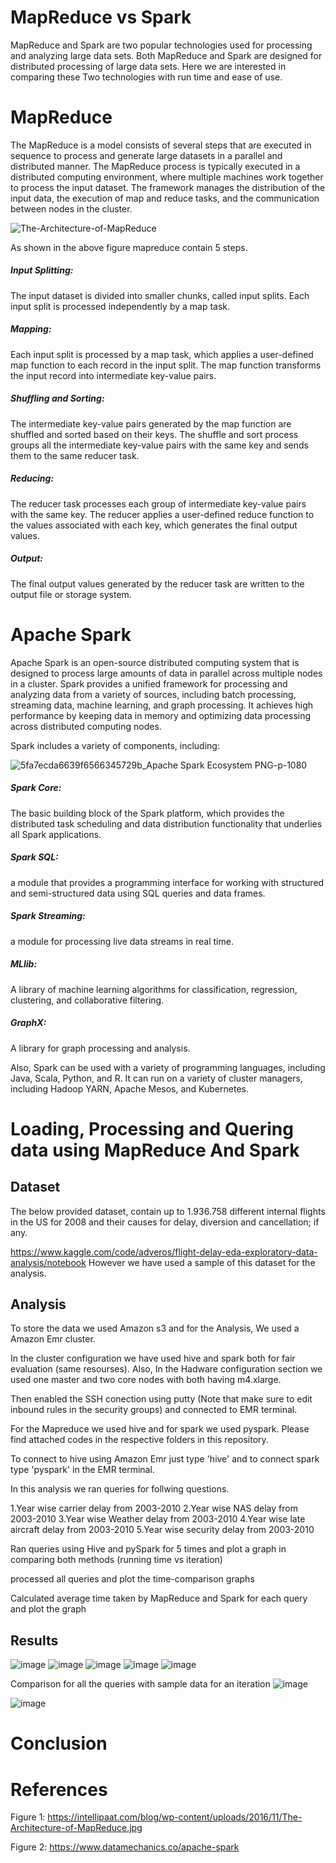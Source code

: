 # MapReduce vs Spark
MapReduce and Spark are two popular technologies used for processing and analyzing large data sets. Both MapReduce and Spark are designed for distributed processing of large data sets. Here we are interested in comparing these Two technologies with run time and ease of use.

# MapReduce
The MapReduce is a model consists of several steps that are executed in sequence to process and generate large datasets in a parallel and distributed manner.
The MapReduce process is typically executed in a distributed computing environment, where multiple machines work together to process the input dataset. The framework manages the distribution of the input data, the execution of map and reduce tasks, and the communication between nodes in the cluster.

![The-Architecture-of-MapReduce](https://user-images.githubusercontent.com/63199917/224222081-47e41ca4-cccd-495b-8562-a198fa1475b1.jpg)

As shown in the above figure mapreduce contain 5 steps.

##### Input Splitting: 
The input dataset is divided into smaller chunks, called input splits. Each input split is processed independently by a map task.

##### Mapping: 
Each input split is processed by a map task, which applies a user-defined map function to each record in the input split. The map function transforms the input record into intermediate key-value pairs.

##### Shuffling and Sorting: 
The intermediate key-value pairs generated by the map function are shuffled and sorted based on their keys. The shuffle and sort process groups all the intermediate key-value pairs with the same key and sends them to the same reducer task.

##### Reducing: 
The reducer task processes each group of intermediate key-value pairs with the same key. The reducer applies a user-defined reduce function to the values associated with each key, which generates the final output values.

##### Output: 
The final output values generated by the reducer task are written to the output file or storage system.

# Apache Spark 
Apache Spark is an open-source distributed computing system that is designed to process large amounts of data in parallel across multiple nodes in a cluster. 
Spark provides a unified framework for processing and analyzing data from a variety of sources, including batch processing, streaming data, machine learning, and graph processing. It achieves high performance by keeping data in memory and optimizing data processing across distributed computing nodes.

Spark includes a variety of components, including:

![5fa7ecda6639f6566345729b_Apache Spark Ecosystem PNG-p-1080](https://user-images.githubusercontent.com/63199917/224227452-f256e191-9f04-49e1-9dad-94c1628ea1dd.png)

##### Spark Core: 
The basic building block of the Spark platform, which provides the distributed task scheduling and data distribution functionality that underlies all Spark applications.

##### Spark SQL: 
a module that provides a programming interface for working with structured and semi-structured data using SQL queries and data frames.

##### Spark Streaming: 
a module for processing live data streams in real time.

##### MLlib: 
A library of machine learning algorithms for classification, regression, clustering, and collaborative filtering.

##### GraphX: 
A library for graph processing and analysis.

Also, Spark can be used with a variety of programming languages, including Java, Scala, Python, and R. It can run on a variety of cluster managers, including Hadoop YARN, Apache Mesos, and Kubernetes.

# Loading, Processing and Quering data using MapReduce And Spark

## Dataset

The below provided dataset, contain up to 1.936.758 different internal flights in the US for 2008 and their causes for delay, diversion and cancellation; if any.

https://www.kaggle.com/code/adveros/flight-delay-eda-exploratory-data-analysis/notebook
However we have used a sample of this dataset for the analysis.

## Analysis
To store the data we used Amazon s3 and for the Analysis, We used a Amazon Emr cluster.

In the cluster configuration we have used hive and spark both for fair evaluation (same resourses). 
Also, In the Hadware configuration section we used one master and two core nodes with both having m4.xlarge.

Then enabled the SSH conection using putty (Note that make sure to edit inbound rules in the security groups) and connected to EMR terminal.

For the Mapreduce we used hive and for spark we used pyspark.
Please find attached codes in the respective folders in this repository.

To connect to hive using Amazon Emr just type 'hive' and to connect spark type 'pyspark' in the EMR terminal.

In this analysis we ran queries for follwing questions.

  1.Year wise carrier delay from 2003-2010 
  2.Year wise NAS delay from 2003-2010 
  3.Year wise Weather delay from 2003-2010 
  4.Year wise late aircraft delay from 2003-2010 
  5.Year wise security delay from 2003-2010 
  
Ran queries using Hive and pySpark for 5 times and plot a graph in comparing both methods (running time vs iteration) 

processed all queries and plot the time-comparison graphs 

Calculated average time taken by MapReduce and Spark for each query and plot the graph 



## Results

![image](https://user-images.githubusercontent.com/63199917/224236792-2da158c9-6c1b-434c-93d7-ea2b42589df7.png)
![image](https://user-images.githubusercontent.com/63199917/224236805-3a3b3dd3-8b33-46ff-8e04-47f2273c77df.png)
![image](https://user-images.githubusercontent.com/63199917/224236824-c198b003-e0d9-4f61-b4b8-89e6ca1c40e0.png)
![image](https://user-images.githubusercontent.com/63199917/224236849-f3528432-3846-49d7-9d25-ddfc23a1b9e8.png)
![image](https://user-images.githubusercontent.com/63199917/224236877-a721d138-bf19-4a9d-aa55-99531ad09869.png)


Comparison for all the queries with sample data for an iteration
![image](https://user-images.githubusercontent.com/63199917/224237034-606d1ed7-7c5f-445f-b849-166ff45a2250.png)

![image](https://user-images.githubusercontent.com/63199917/224237125-06efbef7-6939-4c4b-a2f2-3040bfbd1bba.png)

# Conclusion


# References

Figure 1: https://intellipaat.com/blog/wp-content/uploads/2016/11/The-Architecture-of-MapReduce.jpg

Figure 2: https://www.datamechanics.co/apache-spark




  

